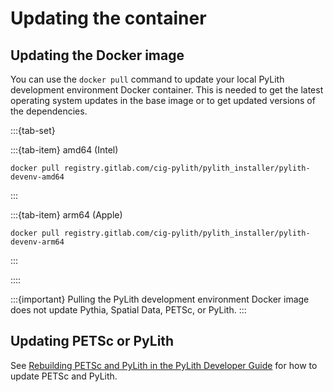 # Updating the container

## Updating the Docker image

You can use the `docker pull` command to update your local PyLith development environment Docker container.
This is needed to get the latest operating system updates in the base image or to get updated versions of the dependencies.

:::{tab-set}

:::{tab-item} amd64 (Intel)

```{code-block} bash
docker pull registry.gitlab.com/cig-pylith/pylith_installer/pylith-devenv-amd64
```

:::

:::{tab-item} arm64 (Apple)

```{code-block} bash
docker pull registry.gitlab.com/cig-pylith/pylith_installer/pylith-devenv-arm64
```

:::

::::

:::{important}
Pulling the PyLith development environment Docker image does not update Pythia, Spatial Data, PETSc, or PyLith.
:::

## Updating PETSc or PyLith

See [Rebuilding PETSc and PyLith in the PyLith Developer Guide](https://pylith.readthedocs.io/en/v3.0.3/developer/contributing/rebuilding.html) for how to update PETSc and PyLith.
